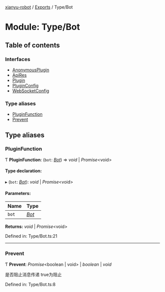 [xianyu-robot](../README.md) / [Exports](../modules.md) / Type/Bot

# Module: Type/Bot

## Table of contents

### Interfaces

- [AnonymousPlugin](../interfaces/type_bot.anonymousplugin.md)
- [ApiRes](../interfaces/type_bot.apires.md)
- [Plugin](../interfaces/type_bot.plugin.md)
- [PluginConfig](../interfaces/type_bot.pluginconfig.md)
- [WebSocketConfig](../interfaces/type_bot.websocketconfig.md)

### Type aliases

- [PluginFunction](type_bot.md#pluginfunction)
- [Prevent](type_bot.md#prevent)

## Type aliases

### PluginFunction

Ƭ **PluginFunction**: (`bot`: [*Bot*](../classes/bot_bot.bot.md)) => *void* \| *Promise*<void\>

#### Type declaration:

▸ (`bot`: [*Bot*](../classes/bot_bot.bot.md)): *void* \| *Promise*<void\>

#### Parameters:

| Name | Type |
| :------ | :------ |
| `bot` | [*Bot*](../classes/bot_bot.bot.md) |

**Returns:** *void* \| *Promise*<void\>

Defined in: Type/Bot.ts:21

___

### Prevent

Ƭ **Prevent**: *Promise*<boolean \| void\> \| *boolean* \| *void*

是否阻止消息传递
true为阻止

Defined in: Type/Bot.ts:8
